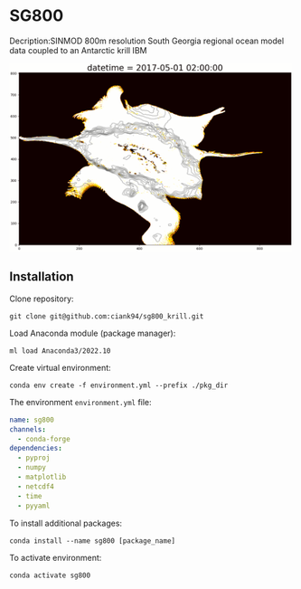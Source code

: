 # SG800
Decription:SINMOD 800m resolution South Georgia regional ocean model data coupled to an Antarctic krill IBM

<img src="ani_examp.gif" width="500" />

## Installation
Clone repository:
```
git clone git@github.com:ciank94/sg800_krill.git
```
Load Anaconda module (package manager):
```shell
ml load Anaconda3/2022.10
```
Create virtual environment:
```shell
conda env create -f environment.yml --prefix ./pkg_dir
```
The environment `environment.yml` file:
```yml
name: sg800
channels:
  - conda-forge
dependencies:
  - pyproj
  - numpy
  - matplotlib
  - netcdf4
  - time
  - pyyaml
```
To install additional packages:
```shell
conda install --name sg800 [package_name]
```
To activate environment:
```shell
conda activate sg800
```